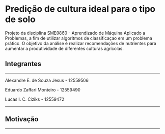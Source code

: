 # Predição de cultura ideal para o tipo de solo

Projeto da disciplina SME0860 - Aprendizado de Máquina Aplicado a Problemas, a fim de utilizar algoritmos de classificaçao em um problema prático. O objetivo da análise é realizar recomendações de nutrientes para aumentar a produtividade de diferentes culturas agrícolas.

## Integrantes

---

Alexandre E. de Souza Jesus - 12559506

Eduardo Zaffari Monteiro - 12559490

Lucas I. C. Ciziks - 12559472

---

## Motivação

---
